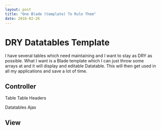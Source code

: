 ```yaml
---
layout: post
title: "One Blade (template) To Rule Them"
date: 2016-02-26
---
```


# DRY Datatables Template

I have several tables which need maintaining and I want to stay as DRY as possible. 
What I want is a Blade template which I can just throw some arrays at and it will display and editable Datatable.
This will then get used in all my applications and save a lot of time.


## Controller

Table
Table Headers

Datatables Ajax


## View
